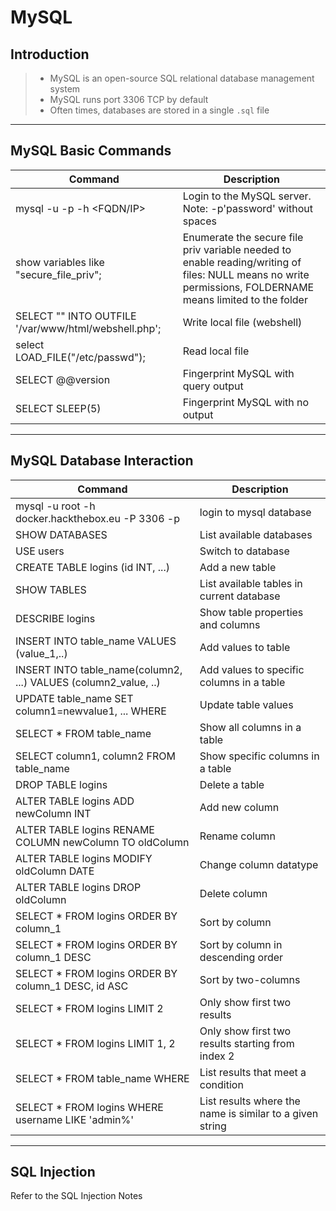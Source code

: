 # MySQL

## **Introduction**

> * MySQL is an open-source SQL relational database management system
> * MySQL runs port 3306 TCP by default
> * Often times, databases are stored in a single `.sql` file

***

## **MySQL Basic Commands**

| Command                                              | Description                                                                                                                                                |
| ---------------------------------------------------- | ---------------------------------------------------------------------------------------------------------------------------------------------------------- |
| mysql -u -p -h \<FQDN/IP>                            | Login to the MySQL server. Note: -p'password' without spaces                                                                                               |
| show variables like "secure\_file\_priv";            | Enumerate the secure file priv variable needed to enable reading/writing of files: NULL means no write permissions, FOLDERNAME means limited to the folder |
| SELECT "" INTO OUTFILE '/var/www/html/webshell.php'; | Write local file (webshell)                                                                                                                                |
| select LOAD\_FILE("/etc/passwd");                    | Read local file                                                                                                                                            |
| SELECT @@version                                     | Fingerprint MySQL with query output                                                                                                                        |
| SELECT SLEEP(5)                                      | Fingerprint MySQL with no output                                                                                                                           |

***

## **MySQL Database Interaction**

| Command                                                           | Description                                              |
| ----------------------------------------------------------------- | -------------------------------------------------------- |
| mysql -u root -h docker.hackthebox.eu -P 3306 -p                  | login to mysql database                                  |
| SHOW DATABASES                                                    | List available databases                                 |
| USE users                                                         | Switch to database                                       |
| CREATE TABLE logins (id INT, ...)                                 | Add a new table                                          |
| SHOW TABLES                                                       | List available tables in current database                |
| DESCRIBE logins                                                   | Show table properties and columns                        |
| INSERT INTO table\_name VALUES (value\_1,..)                      | Add values to table                                      |
| INSERT INTO table\_name(column2, ...) VALUES (column2\_value, ..) | Add values to specific columns in a table                |
| UPDATE table\_name SET column1=newvalue1, ... WHERE               | Update table values                                      |
| SELECT \* FROM table\_name                                        | Show all columns in a table                              |
| SELECT column1, column2 FROM table\_name                          | Show specific columns in a table                         |
| DROP TABLE logins                                                 | Delete a table                                           |
| ALTER TABLE logins ADD newColumn INT                              | Add new column                                           |
| ALTER TABLE logins RENAME COLUMN newColumn TO oldColumn           | Rename column                                            |
| ALTER TABLE logins MODIFY oldColumn DATE                          | Change column datatype                                   |
| ALTER TABLE logins DROP oldColumn                                 | Delete column                                            |
| SELECT \* FROM logins ORDER BY column\_1                          | Sort by column                                           |
| SELECT \* FROM logins ORDER BY column\_1 DESC                     | Sort by column in descending order                       |
| SELECT \* FROM logins ORDER BY column\_1 DESC, id ASC             | Sort by two-columns                                      |
| SELECT \* FROM logins LIMIT 2                                     | Only show first two results                              |
| SELECT \* FROM logins LIMIT 1, 2                                  | Only show first two results starting from index 2        |
| SELECT \* FROM table\_name WHERE                                  | List results that meet a condition                       |
| SELECT \* FROM logins WHERE username LIKE 'admin%'                | List results where the name is similar to a given string |

***

## **SQL Injection**

Refer to the SQL Injection Notes
